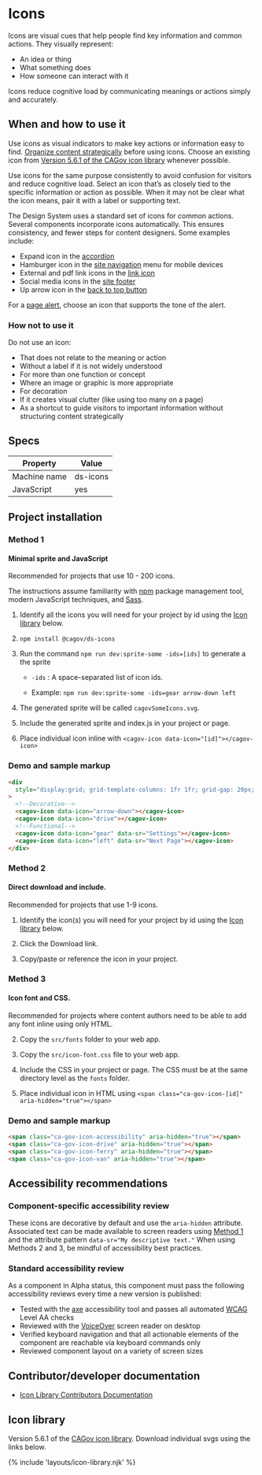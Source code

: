# Icons

Icons are visual cues that help people find key information and common actions. They visually represent:

- An idea or thing
- What something does
- How someone can interact with it

Icons reduce cognitive load by communicating meanings or actions simply and accurately.

## When and how to use it

Use icons as visual indicators to make key actions or information easy to find. [Organize content strategically](https://designsystem.webstandards.ca.gov/style/content/organize-content-strategically/) before using icons. Choose an existing icon from [Version 5.6.1 of the CAGov icon library](#icon-library) whenever possible.

Use icons for the same purpose consistently to avoid confusion for visitors and reduce cognitive load. Select an icon that’s as closely tied to the specific information or action as possible. When it may not be clear what the icon means, pair it with a label or supporting text.

The Design System uses a standard set of icons for common actions. Several components incorporate icons automatically. This ensures consistency, and fewer steps for content designers. Some examples include:

- Expand icon in the [accordion](https://designsystem.webstandards.ca.gov/components/accordion/readme/)
- Hamburger icon in the [site navigation](https://designsystem.webstandards.ca.gov/components/site-navigation/readme/) menu for mobile devices
- External and pdf link icons in the [link icon](https://designsystem.webstandards.ca.gov/components/link-icon/readme/)
- Social media icons in the [site footer](https://designsystem.webstandards.ca.gov/components/site-footer/readme/)
- Up arrow icon in the [back to top button](https://designsystem.webstandards.ca.gov/components/back-to-top/readme/)

For a [page alert](https://designsystem.webstandards.ca.gov/components/page-alert/readme/), choose an icon that supports the tone of the alert.

### How not to use it

Do not use an icon:

- That does not relate to the meaning or action
- Without a label if it is not widely understood
- For more than one function or concept
- Where an image or graphic is more appropriate
- For decoration
- If it creates visual clutter (like using too many on a page)
- As a shortcut to guide visitors to important information without structuring content strategically

## Specs

| Property     | Value    |
| ------------ | -------- |
| Machine name | ds-icons |
| JavaScript   | yes      |

## Project installation

### Method 1

#### Minimal sprite and JavaScript

Recommended for projects that use 10 - 200 icons.

The instructions assume familiarity with [npm](https://npmjs.com) package management tool, modern JavaScript techniques, and [Sass](https://sass-lang.com/).

1. Identify all the icons you will need for your project by id using the <a href="#icon-library">Icon library</a> below.

2. `npm install @cagov/ds-icons`

3. Run the command `npm run dev:sprite-some -ids=[ids]` to generate a the sprite

   - `-ids` : A space-separated list of icon ids.

   - Example: `npm run dev:sprite-some -ids=gear arrow-down left`

4. The generated sprite will be called `cagovSomeIcons.svg`.

5. Include the generated sprite and index.js in your project or page.

6. Place individual icon inline with `<cagov-icon data-icon="[id]"></cagov-icon>`

### Demo and sample markup

<html-preview>

```html preview
<div
  style="display:grid; grid-template-columns: 1fr 1fr; grid-gap: 20px; text-align: center;"
>
  <!--Decorative-->
  <cagov-icon data-icon="arrow-down"></cagov-icon>
  <cagov-icon data-icon="drive"></cagov-icon>
  <!--Functional-->
  <cagov-icon data-icon="gear" data-sr="Settings"></cagov-icon>
  <cagov-icon data-icon="left" data-sr="Next Page"></cagov-icon>
</div>
```

</html-preview>

### Method 2

#### Direct download and include.

Recommended for projects that use 1-9 icons.

1. Identify the icon(s) you will need for your project by id using the <a href="#icon-library">Icon library</a> below.

2. Click the Download link.

3. Copy/paste or reference the icon in your project.

### Method 3

#### Icon font and CSS.

Recommended for projects where content authors need to be able to add any font inline using only HTML.

2. Copy the `src/fonts` folder to your web app.

3. Copy the `src/icon-font.css` file to your web app.

4. Include the CSS in your project or page. The CSS must be at the same directory level as the `fonts` folder.

5. Place individual icon in HTML using `<span class="ca-gov-icon-[id]" aria-hidden="true"></span>`

### Demo and sample markup

<html-preview>

```html preview
<span class="ca-gov-icon-accessibility" aria-hidden="true"></span>
<span class="ca-gov-icon-drive" aria-hidden="true"></span>
<span class="ca-gov-icon-ferry" aria-hidden="true"></span>
<span class="ca-gov-icon-van" aria-hidden="true"></span>
```

</html-preview>

<!-- If the title is simply `Accessibility`, the display of the accessibility icon breaks. -->

## Accessibility recommendations

### Component-specific accessibility review

These icons are decorative by default and use the `aria-hidden` attribute. Associated text can be made available to screen readers using [Method 1](#method-1) and the attribute pattern `data-sr="My descriptive text."` When using Methods 2 and 3, be mindful of accessibility best practices.

### Standard accessibility review

As a component in Alpha status, this component must pass the following accessibility reviews every time a new version is published:

- Tested with the [axe](https://www.deque.com/axe/) accessibility tool and passes all automated [WCAG](https://www.w3.org/TR/WCAG21/) Level AA checks
- Reviewed with the [VoiceOver](https://www.apple.com/voiceover/info/guide/_1121.html) screen reader on desktop
- Verified keyboard navigation and that all actionable elements of the component are reachable via keyboard commands only
- Reviewed component layout on a variety of screen sizes

## Contributor/developer documentation

- [Icon Library Contributors Documentation](https://github.com/cagov/design-system/blob/main/components/icons/CONTRIBUTORS.md)

## Icon library

Version 5.6.1 of the [CAGov icon library](https://template.webstandards.ca.gov/sample/icon-fonts.html). Download individual svgs using the links below.

{% include 'layouts/icon-library.njk' %}
